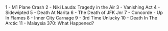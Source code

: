 1 - M1 Plane Crash
2 - Niki Lauda: Tragedy in the Air
3 - Vanishing Act
4 - Sidewipted
5 - Death At Narita
6 - The Death of JFK Jnr
7 - Concorde - Up In Flames
8 - Inner City Carnage
9 - 3rd Time Unlucky
10 - Death In The Arctic
11 - Malaysia 370: What Happened?


